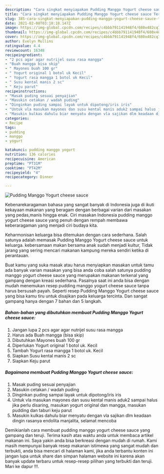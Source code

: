 ```yaml
---
description: "Cara singkat menyiapakan Pudding Manggo Yogurt cheese sauce Teruji"
title: "Cara singkat menyiapakan Pudding Manggo Yogurt cheese sauce Teruji"
slug: 385-cara-singkat-menyiapakan-pudding-manggo-yogurt-cheese-sauce-teruji
date: 2021-02-08T03:10:18.147Z
image: https://img-global.cpcdn.com/recipes/c4bbb791141948f4/680x482cq70/pudding-manggo-yogurt-cheese-sauce-foto-resep-utama.jpg
thumbnail: https://img-global.cpcdn.com/recipes/c4bbb791141948f4/680x482cq70/pudding-manggo-yogurt-cheese-sauce-foto-resep-utama.jpg
cover: https://img-global.cpcdn.com/recipes/c4bbb791141948f4/680x482cq70/pudding-manggo-yogurt-cheese-sauce-foto-resep-utama.jpg
author: Evelyn Mullins
ratingvalue: 4.4
reviewcount: 16348
recipeingredient:
- "2 pcs agar agar nutrijel susu rasa mangga"
- "Buah mangga bisa skip"
- " Mayones buah 100 gr"
- " Yogurt original 1 botol uk Kecil"
- " Yogurt rasa mangga 1 botol uk Kecil"
- " Susu kental manis 2 sc"
- " Keju parut"
recipeinstructions:
- "Masak puding sesuai penyajian"
- "Masukin cetakan / wadah puding"
- "Dinginkan puding sampai layak untuk dipotong/iris iris"
- "Untuk vla masukan mayones dan susu kental manis aduk2 sampai halus jika perlu disaring, masukan yogurt original dan mangga, masukan pudding dan taburi keju parut"
- "Masukin kulkas dahulu biar menyatu dengan vla sajikan dlm keadaan dingin rasanya endolita manjalita, selamat mencoba"
categories:
- Recipe
tags:
- pudding
- manggo
- yogurt

katakunci: pudding manggo yogurt 
nutrition: 136 calories
recipecuisine: American
preptime: "PT31M"
cooktime: "PT42M"
recipeyield: "4"
recipecategory: Dinner

---
```



![Pudding Manggo Yogurt cheese sauce](https://img-global.cpcdn.com/recipes/c4bbb791141948f4/680x482cq70/pudding-manggo-yogurt-cheese-sauce-foto-resep-utama.jpg)

Kebenarekaragaman bahasa yang sangat banyak di Indonesia juga di ikuti kekayaan makanan yang beragam dengan berbagai varian dari masakan yang pedas,manis hingga enak. Ciri masakan Indonesia pudding manggo yogurt cheese sauce yang penuh dengan rempah membawa keberaragaman yang menjadi ciri budaya kita.




Keharmonisan keluarga bisa ditemukan dengan cara sederhana. Salah satunya adalah memasak Pudding Manggo Yogurt cheese sauce untuk keluarga. kebersamaan makan bersama anak sudah menjadi kultur, Tidak jarang yang sering mencari makanan kampung mereka sendiri ketika di perantauan.

Buat kamu yang suka masak atau harus menyiapkan masakan untuk tamu ada banyak varian masakan yang bisa anda coba salah satunya pudding manggo yogurt cheese sauce yang merupakan makanan terkenal yang gampang dengan kreasi sederhana. Pasalnya saat ini anda bisa dengan mudah menemukan resep pudding manggo yogurt cheese sauce tanpa harus bersusah payah.
Seperti resep Pudding Manggo Yogurt cheese sauce yang bisa kamu tiru untuk disajikan pada keluarga tercinta. Dan sangat gampang hanya dengan 7 bahan dan 5 langkah.


<!--inarticleads1-->

##### Bahan-bahan yang dibutuhkan membuat Pudding Manggo Yogurt cheese sauce:

1. Jangan lupa 2 pcs agar agar nutrijel susu rasa mangga
1. Harus ada Buah mangga (bisa skip)
1. Dibutuhkan  Mayones buah 100 gr
1. Diperlukan  Yogurt original 1 botol uk. Kecil
1. Tambah  Yogurt rasa mangga 1 botol uk. Kecil
1. Siapkan  Susu kental manis 2 sc
1. Siapkan  Keju parut




<!--inarticleads2-->

##### Bagaimana membuat  Pudding Manggo Yogurt cheese sauce:

1. Masak puding sesuai penyajian
1. Masukin cetakan / wadah puding
1. Dinginkan puding sampai layak untuk dipotong/iris iris
1. Untuk vla masukan mayones dan susu kental manis aduk2 sampai halus jika perlu disaring, masukan yogurt original dan mangga, masukan pudding dan taburi keju parut
1. Masukin kulkas dahulu biar menyatu dengan vla sajikan dlm keadaan dingin rasanya endolita manjalita, selamat mencoba




Demikianlah cara membuat pudding manggo yogurt cheese sauce yang gampang dan teruji. Terima kasih atas waktu anda untuk membaca artikel makanan ini. Saya yakin anda bisa berkreasi dengan mudah di rumah. Kami masih mempunyai banyak resep makanan istimewa yang sangat mudah dan terbukti, anda bisa mencari di halaman kami, jika anda terbantu konten ini jangan lupa untuk share dan simpan halaman website ini karena akan banyak update terbaru untuk resep-resep pilihan yang terbukti dan teruji. Mari ke dapur !!!. 
